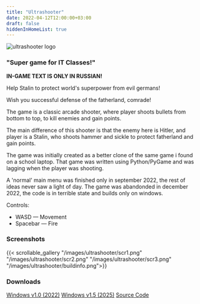 ```yaml
---
title: "Ultrashooter"
date: 2022-04-12T12:00:00+03:00
draft: false
hiddenInHomeList: true
---
```


![ultrashooter logo](/images/ultrashooter/icon1.png)

### "Super game for IT Classes!"

**IN-GAME TEXT IS ONLY IN RUSSIAN!**

Help Stalin to protect world's superpower from evil germans!

Wish you successful defense of the fatherland, comrade!

The game is a classic arcade shooter, where player shoots bullets from bottom to top, to kill enemies and gain points.

The main difference of this shooter is that the enemy here is Hitler, and player is a Stalin, who shoots hammer and sickle to protect fatherland and gain points.

The game was initially created as a better clone of the same game i found on a school laptop. That game was written using Python/PyGame and was lagging when the player was shooting.

A 'normal' main menu was finished only in september 2022, the rest of ideas never saw a light of day. The game was abandonded in december 2022, the code is in terrible state and builds only on windows.

Controls:
- WASD — Movement
- Spacebar — Fire

### Screenshots
{{< scrollable_gallery "/images/ultrashooter/scr1.png" "/images/ultrashooter/scr2.png" "/images/ultrashooter/scr3.png" "/images/ultrashooter/buildinfo.png">}}

### Downloads
[Windows v1.0 (2022)](https://storage.googleapis.com/sage-momentum-140108.appspot.com/ultrashooter/pc_build/ultrashooter_build.zip)
[Windows v1.5 (2025)](https://homedl.sergds.xyz/game_releases/ultrashooter/ultrashooter-1.5-win.zip)
[Source Code](https://github.com/sergds/ultrashooter)
